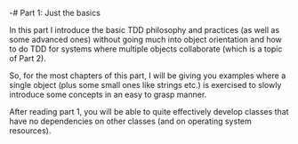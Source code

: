 -# Part 1: Just the basics

In this part I introduce the basic TDD philosophy and practices (as well as some advanced ones) without going much into object orientation and how to do TDD for systems where multiple objects collaborate (which is a topic of Part 2).

So, for the most chapters of this part, I will be giving you examples where a single object (plus some small ones like strings etc.) is exercised to slowly introduce some concepts in an easy to grasp manner.

After reading part 1, you will be able to quite effectively develop classes that have no dependencies on other classes (and on operating system resources).

